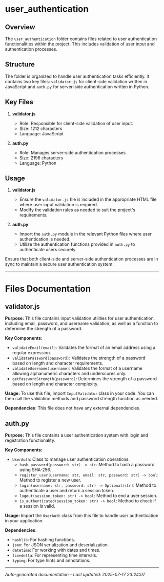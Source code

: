 # user_authentication

## Overview
The `user_authentication` folder contains files related to user authentication functionalities within the project. This includes validation of user input and authentication processes.

## Structure
The folder is organized to handle user authentication tasks efficiently. It contains two key files: `validator.js` for client-side validation written in JavaScript and `auth.py` for server-side authentication written in Python.

## Key Files
1. **validator.js**
   - Role: Responsible for client-side validation of user input.
   - Size: 1212 characters
   - Language: JavaScript

2. **auth.py**
   - Role: Manages server-side authentication processes.
   - Size: 2198 characters
   - Language: Python

## Usage
1. **validator.js**
   - Ensure the `validator.js` file is included in the appropriate HTML file where user input validation is required.
   - Modify the validation rules as needed to suit the project's requirements.

2. **auth.py**
   - Import the `auth.py` module in the relevant Python files where user authentication is needed.
   - Utilize the authentication functions provided in `auth.py` to authenticate users securely.

Ensure that both client-side and server-side authentication processes are in sync to maintain a secure user authentication system.

---

# Files Documentation

## validator.js

**Purpose:** This file contains input validation utilities for user authentication, including email, password, and username validation, as well as a function to determine the strength of a password.

**Key Components:**
- `validateEmail(email)`: Validates the format of an email address using a regular expression.
- `validatePassword(password)`: Validates the strength of a password based on length and character requirements.
- `validateUsername(username)`: Validates the format of a username allowing alphanumeric characters and underscores only.
- `getPasswordStrength(password)`: Determines the strength of a password based on length and character complexity.

**Usage:** To use this file, import `InputValidator` class in your code. You can then call the validation methods and password strength function as needed.

**Dependencies:** This file does not have any external dependencies.

## auth.py

**Purpose:** This file contains a user authentication system with login and registration functionality.

**Key Components:**
- `UserAuth`: Class to manage user authentication operations.
  - `hash_password(password: str) -> str`: Method to hash a password using SHA-256.
  - `register_user(username: str, email: str, password: str) -> bool`: Method to register a new user.
  - `login(username: str, password: str) -> Optional[str]`: Method to authenticate a user and return a session token.
  - `logout(session_token: str) -> bool`: Method to end a user session.
  - `is_authenticated(session_token: str) -> bool`: Method to check if a session is valid.

**Usage:** Import the `UserAuth` class from this file to handle user authentication in your application.

**Dependencies:**
- `hashlib`: For hashing functions.
- `json`: For JSON serialization and deserialization.
- `datetime`: For working with dates and times.
- `timedelta`: For representing time intervals.
- `typing`: For type hints and annotations.

---
*Auto-generated documentation - Last updated: 2025-07-17 23:24:07*
